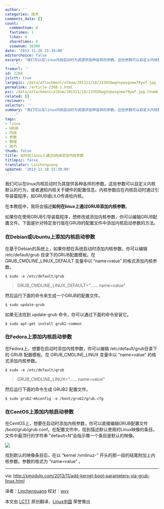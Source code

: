 ```yaml
---
author: ''
categories: 技术
comments_data: []
count:
  commentnum: 0
  favtimes: 1
  likes: 0
  sharetimes: 0
  viewnum: 16306
date: '2013-11-18 15:39:00'
editorchoice: false
excerpt: "我们可以在linux内核启动时为其提供各种各样的参数。这些参数可以自定义内核默认的行为，或者通知内核关于硬件的配置信息。内核参数应在内核启动时通过引导装载程序，如GRUB或LILO传递给内核。\r\n在本教程中，我将会描
  ..."
fromurl: ''
id: 2268
islctt: true
largepic: /data/attachment/album/201311/18/133936wgnnpwxgumw79ywf.jpg
permalink: /article-2268-1.html
pic: /data/attachment/album/201311/18/133936wgnnpwxgumw79ywf.jpg.thumb.jpg
related: []
reviewer: ''
selector: ''
summary: "我们可以在linux内核启动时为其提供各种各样的参数。这些参数可以自定义内核默认的行为，或者通知内核关于硬件的配置信息。内核参数应在内核启动时通过引导装载程序，如GRUB或LILO传递给内核。\r\n在本教程中，我将会描
  ..."
tags:
- linux
- GRUB
- 内核
- 参数
- 教程
- 技巧
thumb: false
title: 如何在linux上通过GRUB添加内核参数
titlepic: false
translator: Linchenguang
updated: '2013-11-18 15:39:00'
---
```


我们可以在linux内核启动时为其提供各种各样的参数。这些参数可以自定义内核默认的行为，或者通知内核关于硬件的配置信息。内核参数应在内核启动时通过引导装载程序，如GRUB或LILO传递给内核。


在本教程中，我将会描述**如何在linux上通过GRUB添加内核参数**。


如果你在使用GRUB引导装载程序，想修改或添加内核参数，你可以编辑GRUB配置文件。下面是针对特定发行版在GRUB的配置文件中添加内核启动参数的方法。


### 在Debian或Ubuntu上添加内核启动参数


在基于Debian的系统上，如果你想在系统启动时添加内核参数，你可以编辑 /etc/default/grub 目录下的GRUB配置模板。在 GRUB\_CMDLINE\_LINUX\_DEFAULT 变量中以 “name=value” 的格式添加内核参数。



```
$ sudo -e /etc/default/grub 
```


> 
> GRUB\_CMDLINE\_LINUX\_DEFAULT="...... name=value"
> 
> 
> 


然后运行下面的命令来生成一个GRUB的配置文件。



```
$ sudo update-grub 
```

如果无法找到 update-grub 命令，你可以通过下面的命令安装它。



```
$ sudo apt-get install grub2-common 
```

### 在Fedora上添加内核启动参数


在Fedora上，想要在启动时添加内核参数，你可以编辑 /etc/default/grub目录下的 GRUB 配置模板。在 GRUB\_CMDLINE\_LINUX 变量中以 “name=value” 的格式添加内核参数。



```
$ sudo -e /etc/default/grub 
```


> 
> GRUB\_CMDLINE\_LINUX="...... name=value"
> 
> 
> 


然后运行下面的命令生成 GRUB2 配置文件。



```
$ sudo grub2-mkconfig -o /boot/grub2/grub.cfg 
```

### 在CentOS上添加内核启动参数


在CentOS上，想要在启动时添加内核参数，你可以直接编辑GRUB配置文件 /boot/grub/grub.conf。在配置文件中，找到描述默认使用的Linux映像的条目。文件中最顶行的字符串 “default=N”会指示哪一个条目是默认的映像。


[![](/data/attachment/album/201311/18/133936wgnnpwxgumw79ywf.jpg)](http://www.flickr.com/photos/xmodulo/10618657834/)


找到默认的映像条目后，在以 “kernel /vmlinuz-” 开头的那一段的结尾附加上内核参数。参数的格式为 “name=value” 。




---


via: <http://xmodulo.com/2013/11/add-kernel-boot-parameters-via-grub-linux.html>


译者：[Linchenguang](https://github.com/Linchenguang) 校对：[wxy](https://github.com/wxy)


本文由 [LCTT](https://github.com/LCTT/TranslateProject) 原创翻译，[Linux中国](http://linux.cn/) 荣誉推出
